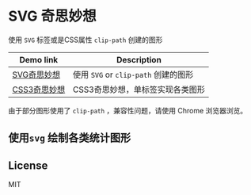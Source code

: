 # SVG 奇思妙想 
使用 `SVG` 标签或是CSS属性 `clip-path` 创建的图形

| Demo link | Description |
| ------| ------ | 
| [SVG奇思妙想](http://sbco.cc/demo/svg/html/index.html)  | 使用 `SVG` or `clip-path` 创建的图形 | 
| [CSS3奇思妙想](http://sbco.cc/magicCss/html/index.html) | CSS3奇思妙想，单标签实现各类图形 |

由于部分图形使用了 `clip-path` ，兼容性问题，请使用 Chrome 浏览器浏览。

## 使用`svg` 绘制各类统计图形

## License
MIT
